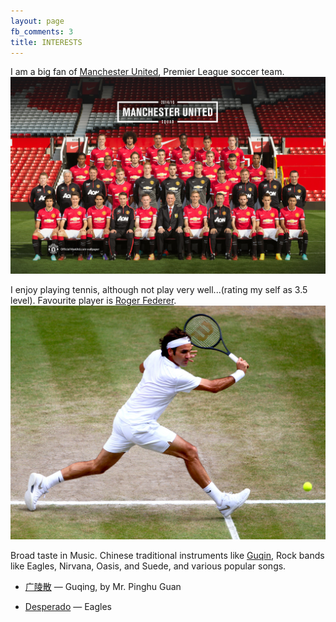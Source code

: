```yaml
---
layout: page
fb_comments: 3
title: INTERESTS
---
```


I am a big fan of [Manchester United](http://www.manutd.com/), Premier League soccer team.
<img src="/pic/manutd.JPG">

I enjoy playing tennis, although not play very well...(rating my self as 3.5 level). Favourite player is [Roger Federer](http://www.rogerfederer.com/en.html).
<img src="/pic/roger.JPG">

Broad taste in Music. Chinese traditional instruments like [Guqin](http://en.wikipedia.org/wiki/Guqin), Rock bands like Eagles, Nirvana, Oasis, and Suede, and various popular songs.

*	[广陵散](https://www.youtube.com/watch?v=Kpv4mSiiwMI&list=PLZ4UjLR1sJSGHPggN18r68TD1vrGJkkBE) — Guqing, by Mr. Pinghu Guan

*	[Desperado](https://www.youtube.com/watch?v=kCdjvTTnzDU) — Eagles

